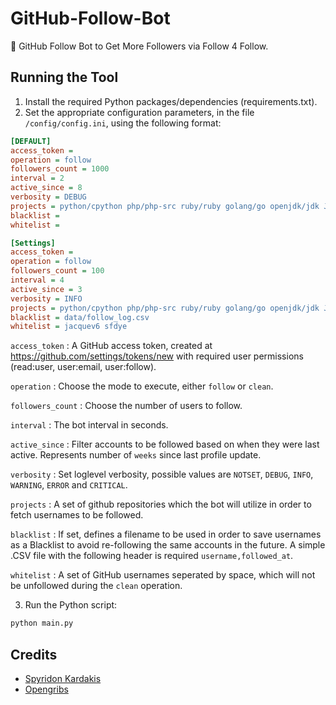 # GitHub-Follow-Bot

🤖 GitHub Follow Bot to Get More Followers via Follow 4 Follow.

## Running the Tool

1. Install the required Python packages/dependencies (requirements.txt).
2. Set the appropriate configuration parameters, in the file `/config/config.ini`, using the following format:

``` ini
[DEFAULT]
access_token =
operation = follow
followers_count = 1000
interval = 2
active_since = 8
verbosity = DEBUG
projects = python/cpython php/php-src ruby/ruby golang/go openjdk/jdk JetBrains/kotlin nodejs/node rust-lang/rust elixir-lang/elixir django/django laravel/laravel spring-projects/spring-boot spring-projects/spring-framework gin-gonic/gin labstack/echo rails/rails nodejs/node
blacklist =
whitelist = 

[Settings]
access_token =
operation = follow
followers_count = 100
interval = 4
active_since = 3
verbosity = INFO
projects = python/cpython php/php-src ruby/ruby golang/go openjdk/jdk JetBrains/kotlin nodejs/node rust-lang/rust elixir-lang/elixir django/django laravel/laravel spring-projects/spring-boot spring-projects/spring-framework gin-gonic/gin labstack/echo rails/rails nodejs/node
blacklist = data/follow_log.csv
whitelist = jacquev6 sfdye
```

`access_token` : A GitHub access token, created at https://github.com/settings/tokens/new with required user permissions (read:user, user:email, user:follow).

`operation` : Choose the mode to execute, either `follow` or `clean`.

`followers_count` : Choose the number of users to follow.

`interval` : The bot interval in seconds.

`active_since` : Filter accounts to be followed based on when they were last active. Represents number of `weeks` since last profile update.

`verbosity` : Set loglevel verbosity, possible values are `NOTSET`, `DEBUG`, `INFO`, `WARNING`, `ERROR` and `CRITICAL`.

`projects` : A set of github repositories which the bot will utilize in order to fetch usernames to be followed.

`blacklist` : If set, defines a filename to be used in order to save usernames as a Blacklist to avoid re-following the same accounts in the future. A simple .CSV file with the following header is required `username,followed_at`.

`whitelist` : A set of GitHub usernames seperated by space, which will not be unfollowed during the `clean` operation.

3. Run the Python script:

``` bash
python main.py
```

## Credits

- [Spyridon Kardakis](https://www.linkedin.com/in/kardakis/)
- [Opengribs](https://opengribs.org/)